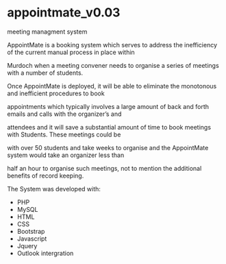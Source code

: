 # appointmate_v0.03
meeting managment system

AppointMate is a booking system which serves to address the inefficiency of the current manual process in place within

Murdoch when a meeting convener needs to organise a series of meetings with a number of students.

Once AppointMate is deployed, it will be able to eliminate the monotonous and inefficient procedures to book 

appointments which typically involves a large amount of back and forth emails and calls with the organizer’s and 

attendees and it will save a substantial amount of time to book meetings with Students.   These meetings could be 

with over 50 students and take weeks to organise and the AppointMate system would take an organizer less than 

half an hour to organise such meetings, not to mention the additional benefits of record keeping.

The System was developed with:

- PHP
- MySQL
- HTML
- CSS
- Bootstrap
- Javascript
- Jquery
- Outlook intergration

